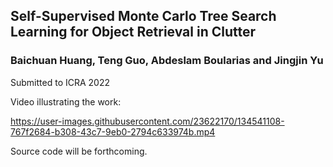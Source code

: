 ## Self-Supervised Monte Carlo Tree Search Learning for Object Retrieval in Clutter

### Baichuan Huang, Teng Guo, Abdeslam Boularias and Jingjin Yu

Submitted to ICRA 2022

Video illustrating the work:

https://user-images.githubusercontent.com/23622170/134541108-767f2684-b308-43c7-9eb0-2794c633974b.mp4

Source code will be forthcoming.

